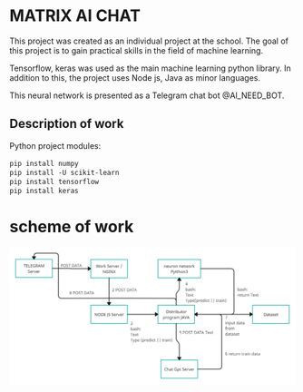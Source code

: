 # MATRIX AI CHAT #
This project was created as an individual project at the school.
The goal of this project is to gain practical skills in the field of machine learning.

Tensorflow, keras was used as the main machine learning python library. In addition to this, the project uses Node js, Java as minor languages.

This neural network is presented as a Telegram chat bot @Al_NEED_BOT.

## Description of work ##

Python project modules:

```
pip install numpy
pip install -U scikit-learn
pip install tensorflow
pip install keras
```

# scheme of work #
![TEXT](scheme.png)

